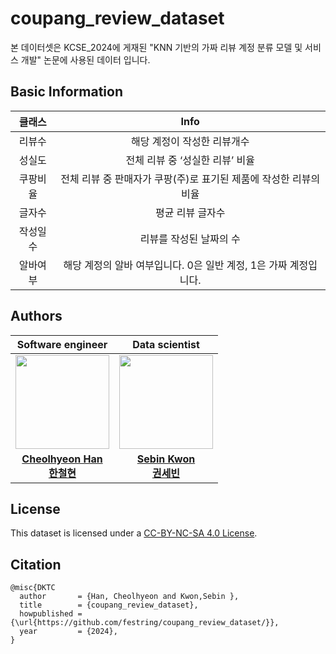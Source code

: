 # coupang_review_dataset
본 데이터셋은 KCSE_2024에 게재된 "KNN 기반의 가짜 리뷰 계정 분류 모델 및 서비스 개발" 논문에 사용된 데이터 입니다. 

## Basic Information
 
|클래스|Info|
|:----:|:------:|
|리뷰수 | 해당 계정이 작성한 리뷰개수  | 
|성실도  | 전체 리뷰 중 ‘성실한 리뷰’ 비율    | 
|쿠팡비율  |전체 리뷰 중 판매자가 쿠팡(주)로 표기된 제품에 작성한 리뷰의 비율|
|글자수 |평균 리뷰 글자수      |
|작성일수 | 리뷰를 작성된 날짜의 수 |
|알바여부 |해당 계정의 알바 여부입니다. 0은 일반 계정, 1은 가짜 계정입니다. |

## Authors

|Software engineer|Data scientist|
|:----:|:----:|   
|<img src="https://www.khu.ac.kr/kor/resources/user/img/mobile/common/logo.jpg" width=150>|<img src="https://www.khu.ac.kr/kor/resources/user/img/mobile/common/logo.jpg" width=150>|
|**[Cheolhyeon Han <br> 한철현](https://github.com/festring)**|**[Sebin Kwon <br> 권세빈](https://github.com/)**|

  
## License
  
This dataset is licensed under a [CC-BY-NC-SA 4.0 License](https://creativecommons.org/licenses/by-nc-sa/4.0/deed.ko).
  
## Citation
  
```
@misc{DKTC
  author       = {Han, Cheolhyeon and Kwon,Sebin },
  title        = {coupang_review_dataset},
  howpublished = {\url{https://github.com/festring/coupang_review_dataset/}},
  year         = {2024},
}
```
